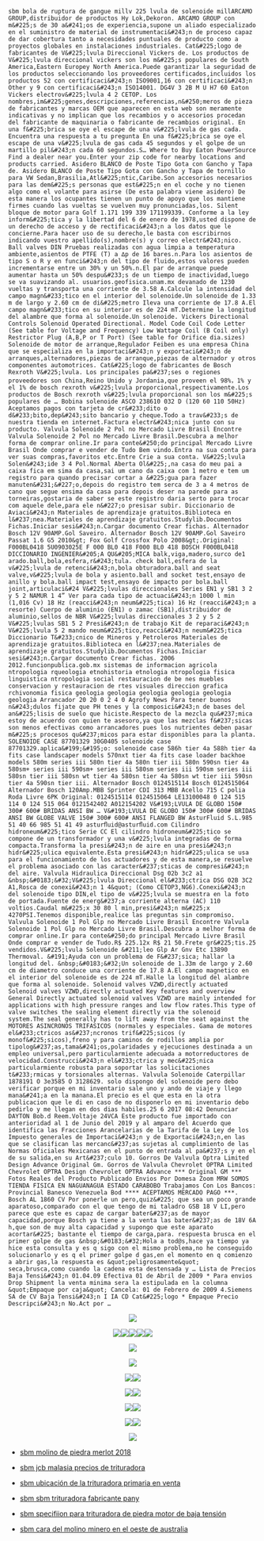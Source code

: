 
```
sbm bola de ruptura de gangue millv 225 lvula de solenoide millARCAMO GROUP,distribuidor de productos Hy Lok,Dekoron. ARCAMO GROUP con m&#225;s de 30 a&#241;os de experiencia,supone un aliado especializado en el suministro de material de instrumentaci&#243;n de proceso capaz de dar cobertura tanto a necesidades puntuales de producto como a proyectos globales en instalaciones industriales. Cat&#225;logo de fabricantes de V&#225;lvula Direccional Vickers de. Los productos de V&#225;lvula direccional vickers son los m&#225;s populares de South America,Eastern Europey North America.Puede garantizar la seguridad de los productos seleccionando los proveedores certificados,incluidos los productos 52 con certificaci&#243;n ISO9001,16 con certificaci&#243;n Other y 9 con certificaci&#243;n ISO14001. DG4V 3 2B M U H7 60 Eaton Vickers electrov&#225;lvula 4 2 CETOP. Los nombres,im&#225;genes,descripciones,referencias,n&#250;meros de pieza de fabricantes y marcas OEM que aparecen en esta web son meramente indicativas y no implican que los recambios y o accesorios procedan del fabricante de maquinaria o fabricante de recambios original. En una f&#225;brica se oye el escape de una v&#225;lvula de gas cada. Encuentra una respuesta a tu pregunta En una f&#225;brica se oye el escape de una v&#225;lvula de gas cada 45 segundos y el golpe de un martillo pil&#243;n cada 60 segundos.S… Where to Buy Eaton PowerSource Find a dealer near you.Enter your zip code for nearby locations and products carried. Asidero BLANCO de Poste Tipo Gota con Gancho y Tapa de. Asidero BLANCO de Poste Tipo Gota con Gancho y Tapa de tornillo para VW Sedan,Brasilia,Atl&#225;ntic,Caribe.Son accesorios necesarios para las dem&#225;s personas que est&#225;n en el coche y no tienen algo como el volante para asirse (De esta palabra viene asidero) De esta manera los ocupantes tienen un punto de apoyo que los mantiene firmes cuando las vueltas se vuelven muy pronunciadas,los. Silent bloque de motor para Golf 1.171 199 339 171199339. Conforme a la ley inform&#225;tica y la libertad del 6 de enero de 1978,usted dispone de un derecho de acceso y de rectificaci&#243;n a los datos que le concierne.Para hacer uso de su derecho,le basta con escribirnos indicando vuestro apellido(s),nombre(s) y correo electr&#243;nico. Ball valves DIN Pruebas realizadas con agua limpia a temperatura ambiente,asientos de PTFE (T) a ∆p de 16 bares.n.Para los asientos de tipo S o R y en funci&#243;n del tipo de fluido,estos valores pueden incrementarse entre un 30% y un 50%.n.El par de arranque puede aumentar hasta un 50% despu&#233;s de un tiempo de inactividad,luego se va suavizando al. usuarios.geofisica.unam.mx devanado de 1230 vueltas y transporta una corriente de 3.58 A.Calcule la intensidad del campo magn&#233;tico en el interior del solenoide.Un solenoide de 1.33 m de largo y 2.60 cm de di&#225;metro Ileva una corriente de 17.8 A.El campo magn&#233;tico en su interior es de 224 mT.Determine la longitud del alambre que forma al solenoide.Un solenoide. Vickers Directional Controls Solenoid Operated Directional. Model Code Coil Code Letter (See table for Voltage and Frequency) Low Wattage Coil (B Coil only) Restrictor Plug (A,B,P or T Port) (See table for Orifice dia.sizes) Solenoide de motor de arranque,Regulador Feiben es una empresa China que se especializa en la importaci&#243;n y exportaci&#243;n de arranques,alternadores,piezas de arranque,piezas de alternador y otros componentes automotrices. Cat&#225;logo de fabricantes de Bosch Rexroth V&#225;lvula. Los principales pa&#237;ses o regiones proveedores son China,Reino Unido y Jordania,que proveen el 98%，1% y el 1% de bosch rexroth v&#225;lvula proporcional,respectivamente.Los productos de Bosch rexroth v&#225;lvula proporcional son los m&#225;s populares de … Bobina solenoide ASCO 238610 032 D (120 60 110 50Hz) Aceptamos pagos con tarjeta de cr&#233;dito o d&#233;bito,dep&#243;sito bancario y cheque.Todo a trav&#233;s de nuestra tienda en internet.Factura electr&#243;nica junto con su producto. Valvula Solenoide 2 Pol no Mercado Livre Brasil Encontre Valvula Solenoide 2 Pol no Mercado Livre Brasil.Descubra a melhor forma de comprar online.Ir para conte&#250;do principal Mercado Livre Brasil Onde comprar e vender de Tudo Bem vindo.Entra na sua conta para ver suas compras,favoritos etc.Entre Crie a sua conta. V&#225;lvula Solen&#243;ide 3 4 Pol.Normal Aberta Ol&#225;,na casa do meu pai a caixa fica em sima da casa,sai um cano da caixa com 1 metro e tem um registro para quando precisar cortar a &#225;gua para fazer manuten&#231;&#227;o,depois do registro tem serca de 3 a 4 metros de cano que segue ensima da casa para depois deser na parede para as torneiras,gostaria de saber se este registro daria serto para trocar com aquele dele,para ele n&#227;o presisar subir. Diccionario de Aviaci&#243;n Materiales de aprendizaje gratuitos.Biblioteca en l&#237;nea.Materiales de aprendizaje gratuitos.Studylib.Documentos Fichas.Iniciar sesi&#243;n.Cargar documento Crear fichas. Alternador Bosch 12V 90AMP.Gol Saveiro. Alternador Bosch 12V 90AMP.Gol Saveiro Passat 1.6 G5 2010&gt; Fox Golf Crossfox Polo 2008&gt;.Original: F000BL0418 5U0903025E F 000 BL0 418 F000 BL0 418 BOSCH F000BL0418 DICCIONARIO INGENIER&#205;A QU&#205;MICA balk,viga,madero,surco de1 arado.ball,bola,esfera,r&#243;tula. check ball,esfera de la v&#225;lvula de retenci&#243;n,bola obturadora.ball and seat valve,v&#225;lvula de bola y asiento.ball and socket test,ensayo de anillo y bola.ball impact test,ensayo de impacto por bola.ball joint,articulaci&#24 V&#225;lvulas direccionales Series EN1 y SB1 3 2 y 5 2 NAMUR 1 4” Ver para cada tipo de actuaci&#243;n 1000 l min (1,016 Cv) 18 Hz (reacci&#243;n neum&#225;tica) 16 Hz (reacci&#243;n a resorte) Cuerpo de aluminio (EN1) o zamac (SB1),distribuidor de aluminio,sellos de NBR V&#225;lvulas direccionales 3 2 y 5 2 V&#225;lvulas SB1 5 2 Presi&#243;n de trabajo Kit de reparaci&#243;n V&#225;lvula 5 2 mando neum&#225;tico,reacci&#243;n neum&#225;tica Diccionario T&#233;cnico de Mineros y Petroleros Materiales de aprendizaje gratuitos.Biblioteca en l&#237;nea.Materiales de aprendizaje gratuitos.Studylib.Documentos Fichas.Iniciar sesi&#243;n.Cargar documento Crear fichas. 2006 2012.funcionpublica.gob.mx sistemas de informacion agricola ntropologia rqueologia etnohistoria etnologia ntropologia fisica linguistica ntropologia social restauracion de be nes muebles conservacion y restauracion de rtes visuales direccion grafica rchivonomia fisica geologia geologia geologia geologia geologia geologia Arrancador 20 20 0 2 4 0 Agrofy News Para tener buenos n&#243;dulos fijate que PH tenes y la composici&#243;n de bases del an&#225;lisis de suelo que hiciste.Respecto de la mezcla qu&#237;mica estoy de acuerdo con quien te asesoro,ya que las mezclas f&#237;sicas son menos efectivas como arrancadores pues los nutrientes deben pasar m&#225;s procesos qu&#237;micos para estar disponibles para la planta. SOLENOIDE CASE 87701329 30G0405 solenoide case 87701329.aplica&#199;&#195;o: solenoide case 586h tier 4a 588h tier 4a fits case landscaper models 570nxt tier 4a fits case loader backhoe models 580m series iii 580n tier 4a 580n tier iii 580n 590sn tier 4a 580sm+ series iii 590sm+ series iii 580sm series iii 590sm series iii 580sn tier iii 580sn wt tier 4a 580sn tier 4a 580sn wt tier iii 590sn tier 4a 590sn tier iii. Alternador Bosch 0124515114 Bosch 0124515064 Alternador Bosch 120Amp.MBB Sprinter CDI 313 MBB Acello 715 C polia Roda Livre 6PK Original: 0124515114 0124515064 LE13100048 0 124 515 114 0 124 515 064 0121542402 A012154202 V&#193;LVULA DE GLOBO 150# 300# 600# BRIDAS ANSI BW … V&#193;LVULA DE GLOBO 150# 300# 600# BRIDAS ANSI BW GLOBE VALVE 150# 300# 600# ANSI FLANGED BW AsturFluid S.L.985 51 40 66 985 51 41 49 asturﬂuid@asturﬂuid.com Cilindro hidroneum&#225;tico Serie CC El cilindro hidroneum&#225;tico se compone de un transformador y una v&#225;lvula integradas de forma compacta.Transforma la presi&#243;n de aire en una presi&#243;n hidr&#225;ulica equivalente.Esta presi&#243;n hidr&#225;ulica se usa para el funcionamiento de los actuadores y de esta manera,se resuelve el problema asociado con las caracter&#237;sticas de compresi&#243;n del aire. Valvula Hidraulica Direccional Dsg 02b 3c2 a1 &nbsp;&#0183;&#32;V&#225;lvula Direccional el&#233;ctrica DSG 02B 3C2 A1,Rosca de conexi&#243;n 1 4&quot; (Como CETOP3,NG6).Conexi&#243;n del solenoide tipo DIN,el tipo de v&#225;lvula se muestra en la foto de portada.Fuente de energ&#237;a corriente alterna (AC) 110 voltios.Caudal m&#225;x 30 80 l min,presi&#243;n m&#225;x 4270PSI.Tenemos disponible,realice las preguntas sin compromiso. Valvula Solenoide 1 Pol Glp no Mercado Livre Brasil Encontre Valvula Solenoide 1 Pol Glp no Mercado Livre Brasil.Descubra a melhor forma de comprar online.Ir para conte&#250;do principal Mercado Livre Brasil Onde comprar e vender de Tudo.R$ 225.12x R$ 21 50.Frete gr&#225;tis.25 vendidos.V&#225;lvula Solenoide &#211;leo Glp Ar Gnv Etc 13890 Thermoval. &#191;Ayuda con un problema de F&#237;sica; hallar la longitud del. &nbsp;&#0183;&#32;Un solenoide de 1.33m de largo y 2.60 cm de diametro conduce una corriente de 17.8 A.El campo magnetico en el interior del solenoide es de 224 mT.Halle la longitud del alambre que forma al solenoide. Solenoid valves VZWD,directly actuated Solenoid valves VZWD,directly actuated Key features and overview General Directly actuated solenoid valves VZWD are mainly intended for applications with high pressure ranges and low flow rates.This type of valve switches the sealing element directly via the solenoid system.The seal generally has to lift away from the seat against the MOTORES ASINCRONOS TRIFASICOS (normales y especiales. Gama de motores el&#233;ctricos as&#237;ncronos trif&#225;sicos (y monof&#225;sicos),freno y para caminos de rodillos amplia por tipolog&#237;as,tama&#241;os,polaridades y ejecuciones destinada a un empleo universal,pero particularmiente adecuada a motorreductores de velocidad.Construcci&#243;n el&#233;ctrica y mec&#225;nica particularmiente robusta para soportar las solicitaciones t&#233;rmicas y torsionales alternas. Valvula Solenoide Caterpillar 1878191 O 3e3585 O 3128629. solo dispongo del solenoide pero debo verificar porque en mi inventario sale uno y ando de viaje y llego mana&#241;a en la manana.El precio es el que esta en la otra publicacion que le di en caso de no disponerlo en mi inventario debo pedirlo y me llegan en dos dias habiles.25 6 2017 08:42 Denunciar DAYTON Bob.d Reem.Voltaje 24VCA Este producto fue importado con anterioridad al 1 de Junio del 2019 y al amparo del Acuerdo que identifica las Fracciones Arancelarias de la Tarifa de la Ley de los Impuesto generales de Importaci&#243;n y de Exportaci&#243;n,en las que se clasifican las mercanc&#237;as sujetas al cumplimiento de las Normas Oficiales Mexicanas en el punto de entrada al pa&#237;s y en el de su salida,en su Art&#237;culo 10. Gorros De Valvula Optra Limited Design Advance Original Gm. Gorros de Valvula Chevrolet OPTRA Limited Chevrolet OPTRA Design Chevrolet OPTRA Advance *** Original GM *** Fotos Reales del Producto Publicado Envios Por Domesa Zoom MRW SOMOS TIENDA FISICA EN NAGUANAGUA ESTADO CARABOBO Trabajamos Con Los Bancos: Provincial Banesco Venezuela Bod **** ACEPTAMOS MERCADO PAGO ***. Bosch AL 1860 CV Por ponerle un pero,quiz&#225; que sea un poco grande aparatoso,comparado con el que tengo de mi taladro GSB 18 V LI,pero parece que este es capaz de cargar bater&#237;as de mayor capacidad,porque Bosch ya tiene a la venta las bater&#237;as de 18V 6A h,que son de muy alta capacidad y supongo que este aparato acortar&#225; bastante el tiempo de carga,para. respuesta brusca en el primer golpe de gas &nbsp;&#0183;&#32;Hola a tod@s,hace ya tiempo ya hice esta consulta y es q sigo con el mismo problema,no he conseguido solucionarlo y es q el primer golpe d gas,en el momento en q comienzo a abrir gas,la respuesta es &quot;peligrosamente&quot; seca,brusca,como cuando la cadena esta destensada y … Lista de Precios Baja Tensi&#243;n 01.04.09 Efectiva 01 de Abril de 2009 * Para envios Drop Shipment la venta minima sera la estipulada en la columna &quot;Empaque por caja&quot; Cancela: 01 de Febrero de 2009 4.Siemens SA de CV Baja Tensi&#243;n I IA CD Cat&#225;logo * Empaque Precio Descripci&#243;n No.Act por … 
```

<div align="center">

<a href="https://es-crusher.shibang-china.com/github&k=sbm+bola+de+ruptura+de+gangue+millv+225+lvula+de+solenoide+mill"><img src="https://static.shibang-china.com/es/crusher/logo.jpg"></a>

<a href="https://es-crusher.shibang-china.com/github&k=sbm+bola+de+ruptura+de+gangue+millv+225+lvula+de+solenoide+mill"><img src="https://static.shibang-china.com/es/crusher/index.jpg"></a><a href="https://es-crusher.shibang-china.com/material.htmlgithub&k=sbm+bola+de+ruptura+de+gangue+millv+225+lvula+de+solenoide+mill"><img src="https://static.shibang-china.com/es/crusher/material.jpg"></a><a href="https://es-crusher.shibang-china.com/application.htmlgithub&k=sbm+bola+de+ruptura+de+gangue+millv+225+lvula+de+solenoide+mill"><img src="https://static.shibang-china.com/es/crusher/application.jpg"></a><a href="https://es-crusher.shibang-china.com/aboutus.htmlgithub&k=sbm+bola+de+ruptura+de+gangue+millv+225+lvula+de+solenoide+mill"><img src="https://static.shibang-china.com/es/crusher/aboutus.jpg"></a><a href="https://es-crusher.shibang-china.com/contact.htmlgithub&k=sbm+bola+de+ruptura+de+gangue+millv+225+lvula+de+solenoide+mill"><img src="https://static.shibang-china.com/es/crusher/contact.jpg"></a>

<a href="https://es-crusher.shibang-china.com/github&k=sbm+bola+de+ruptura+de+gangue+millv+225+lvula+de+solenoide+mill"><img src="https://static.shibang-china.com/es/crusher/banner.jpg"></a>

<a href="https://swt.shibang-china.com/github&k=sbm+bola+de+ruptura+de+gangue+millv+225+lvula+de+solenoide+mill"><img src="https://static.shibang-china.com/es/crusher/text.jpg"></a>

<a href="https://swt.shibang-china.com/github&k=sbm+bola+de+ruptura+de+gangue+millv+225+lvula+de+solenoide+mill"><img src="https://static.shibang-china.com/es/crusher/chat.jpg"></a><a href="https://es-crusher.shibang-china.com/contact.htmlgithub&k=sbm+bola+de+ruptura+de+gangue+millv+225+lvula+de+solenoide+mill"><img src="https://static.shibang-china.com/es/crusher/message.jpg"></a>

<a href="https://es-crusher.shibang-china.com/products/pe.htmlgithub&k=sbm+bola+de+ruptura+de+gangue+millv+225+lvula+de+solenoide+mill"><img src="https://static.shibang-china.com/es/crusher/pe.jpg"></a><a href="https://es-crusher.shibang-china.com/products/pf.htmlgithub&k=sbm+bola+de+ruptura+de+gangue+millv+225+lvula+de+solenoide+mill"><img src="https://static.shibang-china.com/es/crusher/pf.jpg"></a>

<a href="https://es-crusher.shibang-china.com/products/hpt.htmlgithub&k=sbm+bola+de+ruptura+de+gangue+millv+225+lvula+de+solenoide+mill"><img src="https://static.shibang-china.com/es/crusher/hpt.jpg"></a><a href="https://es-crusher.shibang-china.com/products/vsi.htmlgithub&k=sbm+bola+de+ruptura+de+gangue+millv+225+lvula+de+solenoide+mill"><img src="https://static.shibang-china.com/es/crusher/vsi.jpg"></a>

<a href="https://es-crusher.shibang-china.com/products/klv.htmlgithub&k=sbm+bola+de+ruptura+de+gangue+millv+225+lvula+de+solenoide+mill"><img src="https://static.shibang-china.com/es/crusher/klv.jpg"></a><a href="https://es-crusher.shibang-china.com/products/portable.htmlgithub&k=sbm+bola+de+ruptura+de+gangue+millv+225+lvula+de+solenoide+mill"><img src="https://static.shibang-china.com/es/crusher/portable.jpg"></a>

<a href="https://swt.shibang-china.com/github&k=sbm+bola+de+ruptura+de+gangue+millv+225+lvula+de+solenoide+mill"><img src="https://static.shibang-china.com/es/crusher/case.jpg"></a>

</div>


* [sbm molino de piedra merlot 2018](sbm%20molino%20de%20piedra%20merlot%202018.md)

* [sbm jcb malasia precios de trituradora](sbm%20jcb%20malasia%20precios%20de%20trituradora.md)

* [sbm ubicación de la trituradora primaria en venta](sbm%20ubicaci%C3%B3n%20de%20la%20trituradora%20primaria%20en%20venta.md)

* [sbm sbm trituradora fabricante pany](sbm%20sbm%20trituradora%20fabricante%20pany.md)

* [sbm specifiion para trituradora de piedra motor de baja tensión](sbm%20specifiion%20para%20trituradora%20de%20piedra%20motor%20de%20baja%20tensi%C3%B3n.md)

* [sbm cara del molino minero en el oeste de australia](sbm%20cara%20del%20molino%20minero%20en%20el%20oeste%20de%20australia.md)